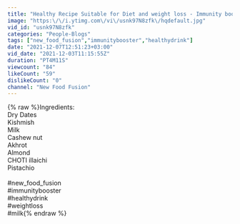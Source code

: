 ```yaml
---
title: "Healthy Recipe Suitable for Diet and weight loss - Immunity booster drink"
image: "https:\/\/i.ytimg.com\/vi\/usnk97N8zfk\/hqdefault.jpg"
vid_id: "usnk97N8zfk"
categories: "People-Blogs"
tags: ["new_food_fusion","immunitybooster","healthydrink"]
date: "2021-12-07T12:51:23+03:00"
vid_date: "2021-12-03T11:15:55Z"
duration: "PT4M11S"
viewcount: "84"
likeCount: "59"
dislikeCount: "0"
channel: "New Food Fusion"
---
```

{% raw %}Ingredients:<br />Dry Dates<br />Kishmish<br />Milk<br />Cashew nut<br />Akhrot<br />Almond<br />CHOTI illaichi<br />Pistachio<br /><br />#new_food_fusion <br />#immunitybooster <br />#healthydrink <br />#weightloss<br />#milk{% endraw %}
